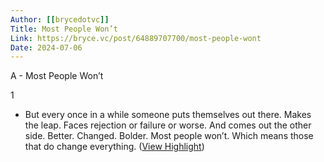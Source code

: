 ```yaml
---
Author: [[brycedotvc]]
Title: Most People Won’t
Link: https://bryce.vc/post/64889707700/most-people-wont
Date: 2024-07-06
---
```

A - Most People Won’t

1
- But every once in a while someone puts themselves out there. Makes the leap. Faces rejection or failure or worse. And comes out the other side. Better. Changed. Bolder.
  Most people won’t. Which means those that do change everything. ([View Highlight](https://read.readwise.io/read/01hn6j2v780wb2a1yv9dwkh2q8))
